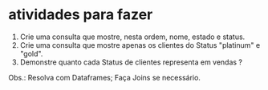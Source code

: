 # atividades para fazer

1. Crie uma consulta que mostre, nesta ordem, nome, estado e status.
2. Crie uma consulta que mostre apenas os clientes do Status "platinum" e "gold".
3. Demonstre quanto cada Status de clientes representa em vendas ?

Obs.: Resolva com Dataframes; Faça Joins se necessário.
